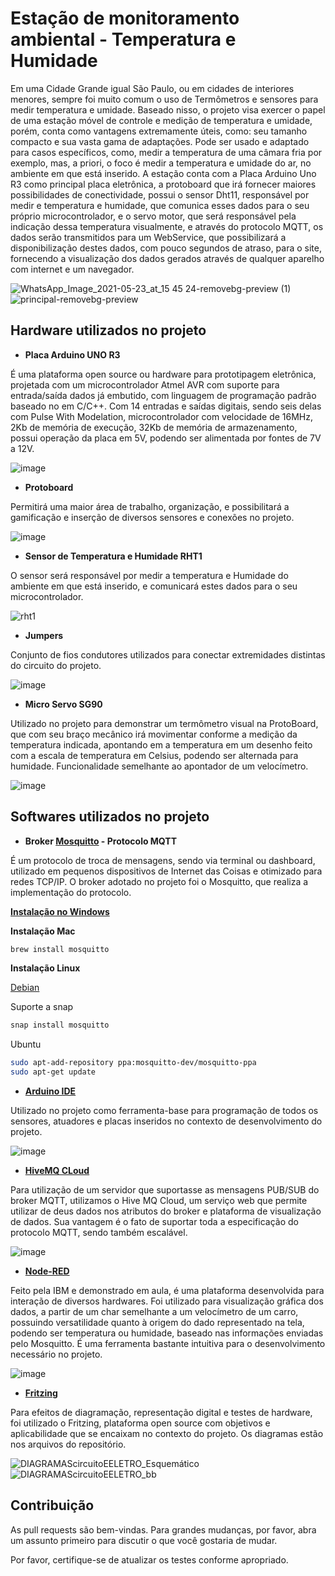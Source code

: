 # Estação de monitoramento ambiental -  Temperatura e Humidade

Em uma Cidade Grande igual São Paulo, ou em cidades de interiores menores, sempre foi muito comum o uso de Termômetros e sensores para medir temperatura e umidade. 
Baseado nisso, o projeto visa exercer o papel de uma estação móvel de controle e medição de temperatura e umidade, porém, conta como vantagens extremamente úteis, como: seu tamanho compacto e sua vasta gama de adaptações. 
Pode ser usado e adaptado para casos específicos, como, medir a temperatura de uma câmara fria por exemplo, mas, a priori, o foco é medir a temperatura e umidade do ar, no ambiente em que está inserido. A estação conta com a Placa Arduino Uno R3 como principal placa eletrônica, a protoboard que irá fornecer maiores possibilidades de conectividade, possui o sensor Dht11, responsável por medir e temperatura e humidade, que comunica esses dados para o seu próprio microcontrolador, e o servo motor, que será responsável pela indicação dessa temperatura visualmente, e através do protocolo MQTT, os dados serão transmitidos para um WebService, que possibilizará a disponibilização destes dados, com pouco segundos de atraso, para o site, fornecendo a visualização dos dados gerados através de qualquer aparelho com internet e um navegador.

![WhatsApp_Image_2021-05-23_at_15 45 24-removebg-preview (1)](https://user-images.githubusercontent.com/48699967/119746232-5eb82480-be66-11eb-8bb8-66bd26bc0271.png)
![principal-removebg-preview](https://user-images.githubusercontent.com/48699967/119746242-61b31500-be66-11eb-85ea-c8f2b093dd3f.png)



## Hardware utilizados no projeto

* **Placa Arduino UNO R3** 

É uma plataforma open source ou hardware para prototipagem eletrônica, projetada com um microcontrolador Atmel AVR com suporte para entrada/saída dados já embutido, com linguagem de programação padrão baseado no em C/C++. Com 14 entradas e saídas digitais, sendo seis delas com Pulse With Modelation, microcontrolador com velocidade de 16MHz, 2Kb de memória de execução, 32Kb de memória de armazenamento, possui operação da placa em 5V, podendo ser alimentada por fontes de 7V a 12V.

![image](https://user-images.githubusercontent.com/48699967/119746316-9a52ee80-be66-11eb-9d33-0a13154fb88f.png)


* **Protoboard**

Permitirá uma maior área de trabalho, organização, e possibilitará a gamificação e inserção de diversos sensores e conexões no projeto.

![image](https://user-images.githubusercontent.com/48699967/119746323-a0e16600-be66-11eb-8ba0-b01b6dbcded1.png)


* **Sensor de Temperatura e Humidade RHT1**

O sensor será responsável por medir a temperatura e Humidade do ambiente em que está inserido, e comunicará estes dados para o seu microcontrolador.

![rht1](https://github.com/rickpizz/TemperatureHumidityStation/assets/28661500/9da729a0-3a41-4840-b53c-c0c0e853470d)


* **Jumpers**

Conjunto de fios condutores utilizados para conectar extremidades distintas do circuito do projeto.

![image](https://user-images.githubusercontent.com/48699967/119746350-b5bdf980-be66-11eb-9404-6ebe9ba522a7.png)


* **Micro Servo SG90**

Utilizado no projeto para demonstrar um termômetro visual na ProtoBoard, que com seu braço mecânico irá movimentar conforme a medição da temperatura indicada, apontando em a temperatura em um desenho feito com a escala de temperatura em Celsius, podendo ser alternada para humidade. Funcionalidade semelhante ao apontador de um velocímetro.

![image](https://user-images.githubusercontent.com/48699967/119746375-bfdff800-be66-11eb-89ca-4a7de8e15b03.png)


## Softwares utilizados no projeto

* **Broker [Mosquitto](https://mosquitto.org/download/) - Protocolo MQTT**

É um protocolo de troca de mensagens, sendo via terminal ou dashboard, utilizado em pequenos dispositivos de Internet das Coisas e otimizado para redes TCP/IP. O broker adotado no projeto foi o Mosquitto, que realiza a implementação do protocolo.

**[Instalação no Windows](https://mosquitto.org/download/)**

**Instalação Mac**

```bash
brew install mosquitto
```

**Instalação Linux**

[Debian](https://mosquitto.org/2013/01/mosquitto-debian-repository)

Suporte a snap

```bash
snap install mosquitto
```

Ubuntu

```bash
sudo apt-add-repository ppa:mosquitto-dev/mosquitto-ppa
sudo apt-get update
```

* **[Arduino IDE](https://www.arduino.cc/en/software)**

Utilizado no projeto como ferramenta-base para programação de todos os sensores, atuadores e placas inseridos no contexto de desenvolvimento do projeto.

![image](https://user-images.githubusercontent.com/48699967/119746526-0b92a180-be67-11eb-9c71-b580d62d41c4.png)



* **[HiveMQ CLoud](https://www.hivemq.com/mqtt-cloud-broker/)**

Para utilização de um servidor que suportasse as mensagens PUB/SUB do broker MQTT, utilizamos o Hive MQ Cloud, um serviço web que permite utilizar de deus dados nos atributos do broker e plataforma de visualização de dados. Sua vantagem é o fato de suportar toda a especificação do protocolo MQTT, sendo também escalável.

![image](https://user-images.githubusercontent.com/48699967/119746468-ef8f0000-be66-11eb-96f3-ceb7565dd9c4.png)



* **[Node-RED](https://nodered.org/)**

Feito pela IBM e demonstrado em aula, é uma plataforma desenvolvida para interação de diversos hardwares. Foi utilizado para visualização gráfica dos dados, a partir de um char semelhante a um velocímetro de um carro, possuindo versatilidade quanto à origem do dado representado na tela, podendo ser temperatura ou humidade, baseado nas informações enviadas pelo Mosquitto. É uma ferramenta bastante intuitiva para o desenvolvimento necessário no projeto. 

![image](https://user-images.githubusercontent.com/48699967/119746436-e0a84d80-be66-11eb-8850-8e26f7b0d7fa.png)


* **[Fritzing](https://fritzing.org/)**

Para efeitos de diagramação, representação digital e testes de hardware, foi utilizado o Fritzing, plataforma open source com objetivos e aplicabilidade que se encaixam no contexto do projeto. Os diagramas estão nos arquivos do repositório.

![DIAGRAMAScircuitoEELETRO_Esquemático](https://user-images.githubusercontent.com/48699967/119746268-72638b00-be66-11eb-83a9-34591408aefa.png)
![DIAGRAMAScircuitoEELETRO_bb](https://user-images.githubusercontent.com/48699967/119746269-7394b800-be66-11eb-8a7c-3e59dc0640ac.png)




## Contribuição
As pull requests são bem-vindas. Para grandes mudanças, por favor, abra um assunto primeiro para discutir o que você gostaria de mudar.

Por favor, certifique-se de atualizar os testes conforme apropriado.
